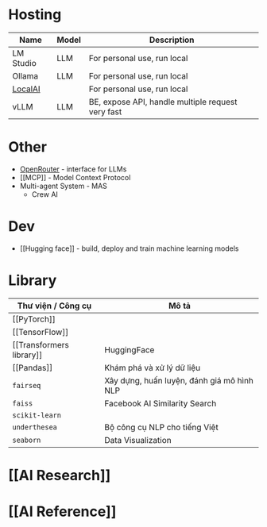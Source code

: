 # Hosting

| Name                           | Model | Description                                       |
| ------------------------------ | ----- | ------------------------------------------------- |
| LM Studio                      | LLM   | For personal use, run local                       |
| Ollama                         | LLM   | For personal use, run local                       |
| [LocalAI](https://localai.io/) |       | For personal use, run local                       |
| vLLM                           | LLM   | BE, expose API, handle multiple request very fast |
# Other
- [OpenRouter](https://openrouter.ai/) - interface for LLMs
- [[MCP]] - Model Context Protocol
- Multi-agent System - MAS
	- Crew AI

# Dev
- [[Hugging face]] - build, deploy and train machine learning models
# Library
| Thư viện / Công cụ       | Mô tả                                      |
| ------------------------ | ------------------------------------------ |
| [[PyTorch]]              |                                            |
| [[TensorFlow]]           |                                            |
| [[Transformers library]] | HuggingFace                                |
| [[Pandas]]               | Khám phá và xử lý dữ liệu                  |
| `fairseq`                | Xây dựng, huấn luyện, đánh giá mô hình NLP |
| `faiss`                  | Facebook AI Similarity Search              |
| `scikit-learn`           |                                            |
| `underthesea`            | Bộ công cụ NLP cho tiếng Việt              |
| `seaborn`                | Data Visualization                         |

# [[AI Research]]

# [[AI Reference]]
